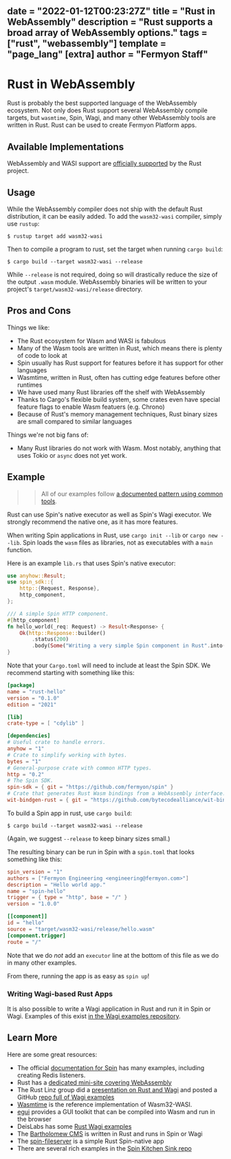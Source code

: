 date = "2022-01-12T00:23:27Z"
title = "Rust in WebAssembly"
description = "Rust supports a broad array of WebAssembly options."
tags = ["rust", "webassembly"]
template = "page_lang"
[extra]
author = "Fermyon Staff"
---
# Rust in WebAssembly

Rust is probably the best supported language of the WebAssembly ecosystem.
Not only does Rust support several WebAssembly compile targets,
but `wasmtime`, Spin, Wagi, and many other WebAssembly tools are written in Rust.
Rust can be used to create Fermyon Platform apps.

## Available Implementations

WebAssembly and WASI support are [officially supported](https://www.rust-lang.org/what/wasm) by the Rust project.

## Usage

While the WebAssembly compiler does not ship with the default Rust distribution, it can be easily added.
To add the `wasm32-wasi` compiler, simply use `rustup`:

```console
$ rustup target add wasm32-wasi
```

Then to compile a program to rust, set the target when running `cargo build`:

```console
$ cargo build --target wasm32-wasi --release
```

While `--release` is not required, doing so will drastically reduce the size of the output `.wasm` module.
WebAssembly binaries will be written to your project's `target/wasm32-wasi/release` directory. 

## Pros and Cons

Things we like:

- The Rust ecosystem for Wasm and WASI is fabulous
- Many of the Wasm tools are written in Rust, which means there is plenty of code to look at
- Spin usually has Rust support for features before it has support for other languages
- Wasmtime, written in Rust, often has cutting edge features before other runtimes
- We have used many Rust libraries off the shelf with WebAssembly
- Thanks to Cargo's flexible build system, some crates even have special feature flags to enable Wasm featuers (e.g. Chrono)
- Because of Rust's memory management techniques, Rust binary sizes are small compared to similar languages


Things we're not big fans of:

- Many Rust libraries do not work with Wasm. Most notably, anything that uses Tokio or `async` does not yet work.


## Example

>> All of our examples follow [a documented pattern using common tools](/wasm-languages/about-examples).

Rust can use Spin's native executor as well as Spin's Wagi executor. We strongly recommend the native one, as it has more features.

When writing Spin applications in Rust, use `cargo init --lib` or `cargo new --lib`. Spin loads the `wasm` files as libraries, not as executables with a `main` function.

Here is an example `lib.rs` that uses Spin's native executor:

```rust
use anyhow::Result;
use spin_sdk::{
    http::{Request, Response},
    http_component,
};

/// A simple Spin HTTP component.
#[http_component]
fn hello_world(_req: Request) -> Result<Response> {
    Ok(http::Response::builder()
        .status(200)
        .body(Some("Writing a very simple Spin component in Rust".into()))?)
}
```

Note that your `Cargo.toml` will need to include at least the Spin SDK. We recommend starting with something like this:

```toml
[package]
name = "rust-hello"
version = "0.1.0"
edition = "2021"

[lib]
crate-type = [ "cdylib" ]

[dependencies]
# Useful crate to handle errors.
anyhow = "1"
# Crate to simplify working with bytes.
bytes = "1"
# General-purpose crate with common HTTP types.
http = "0.2"
# The Spin SDK.
spin-sdk = { git = "https://github.com/fermyon/spin" }
# Crate that generates Rust Wasm bindings from a WebAssembly interface.
wit-bindgen-rust = { git = "https://github.com/bytecodealliance/wit-bindgen", rev = "2f46ce4cc072107153da0cefe15bdc69aa5b84d0" }
```

To build a Spin app in rust, use `cargo build`:

```console
$ cargo build --target wasm32-wasi --release
```

(Again, we suggest `--release` to keep binary sizes small.)

The resulting binary can be run in Spin with a `spin.toml` that looks something like this:

```toml
spin_version = "1"
authors = ["Fermyon Engineering <engineering@fermyon.com>"]
description = "Hello world app."
name = "spin-hello"
trigger = { type = "http", base = "/" }
version = "1.0.0"

[[component]]
id = "hello"
source = "target/wasm32-wasi/release/hello.wasm"
[component.trigger]
route = "/"
```

Note that we do _not_ add an `executor` line at the bottom of this file as we do in many other examples.

From there, running the app is as easy as `spin up`!

### Writing Wagi-based Rust Apps

It is also possible to write a Wagi application in Rust and run it in Spin or Wagi. Examples of this exist [in the Wagi examples repository](https://github.com/deislabs/wagi-examples).

## Learn More

Here are some great resources:

- The official [documentation for Spin](https://spin.fermyon.dev/rust-components/) has many examples, including creating Redis listeners.
- Rust has a [dedicated mini-site covering WebAssembly](https://www.rust-lang.org/what/wasm)
- The Rust Linz group did a [presentation on Rust and Wagi](https://www.youtube.com/watch?v=9NDwHBjLlhQ) and posted a GitHub [repo full of Wagi examples](https://github.com/rstropek/rust-samples)
- [Wasmtime](https://wasmtime.dev/) is the reference implementation of Wasm32-WASI.
- [egui](https://www.egui.rs/) provides a GUI toolkit that can be compiled into Wasm and run in the browser
- DeisLabs has some [Rust Wagi examples](https://github.com/deislabs/wagi-examples)
- The [Bartholomew CMS](https://github.com/fermyon/bartholomew) is written in Rust and runs in Spin or Wagi
- The [spin-fileserver](https://github.com/fermyon/spin-fileserver) is a simple Rust Spin-native app
- There are several rich examples in the [Spin Kitchen Sink repo](https://github.com/fermyon/spin-kitchensink)